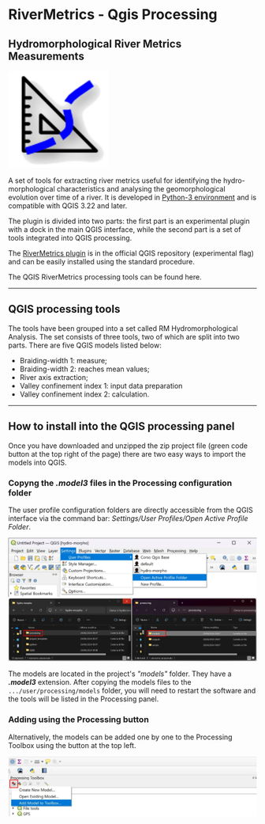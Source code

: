 # **RiverMetrics** - Qgis Processing

## Hydromorphological River Metrics Measurements 
[![RM logo con ombra](other/icons&logos/RM2.png)](other/icons&logos/RM2.png)

A set of tools for extracting river metrics useful for identifying the hydro-morphological characteristics and analysing the geomorphological evolution over time of a river.
It is developed in [Python-3 environment](www.python.org) and is compatible with QGIS 3.22 and later.

The plugin is divided into two parts: the first part is an experimental plugin with a dock in the main QGIS interface, while the second part is a set of tools integrated into QGIS processing.

The [RiverMetrics plugin](https://github.com/pierluigiderosa/RiverMetrics.git) is in the official QGIS repository (experimental flag) and can be easily installed using the standard procedure. 

The QGIS RiverMetrics processing tools can be found here.

---
## QGIS processing tools

The tools have been grouped into a set called RM Hydromorphological Analysis. The set consists of three tools, two of which are split into two parts. There are five QGIS models listed below:

* Braiding-width 1: measure;
* Braiding-width 2: reaches mean values;
* River axis extraction;
* Valley confinement index 1: input data preparation
* Valley confinement index 2: calculation.
---
## How to install into the **QGIS processing panel**
Once you have downloaded and unzipped the zip project file (green code button at the top right of the page) there are two easy ways to import the models into QGIS.

### Copyng the _.model3_ files in the Processing configuration folder 
The user profile configuration folders are directly accessible from the QGIS interface via the command bar: _Settings/User Profiles/Open Active Profile Folder_.

[![aprire cartella del profilo](other/images/installazione.jpg)](other/images/installazione.jpg)

The models are located in the project's _"models"_ folder. They have a _**.model3**_ extension. 
After copying the models files to the 
`.../user/processing/models` folder, you will need to restart the software and the tools will be listed in the Processing panel.

### Adding using the Processing button
Alternatively, the models can be added one by one to the Processing Toolbox using the button at the top left.

[![processing toolbox button](other/images/pulsante_processing.jpg)](other/images/pulsante_processing.jpg)
